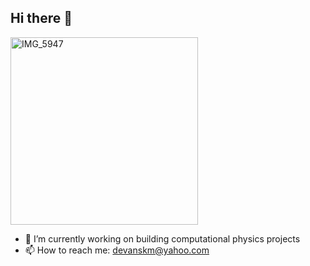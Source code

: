 ## Hi there 👋
<img src="https://github.com/user-attachments/assets/d3c57d56-8d76-48bf-8039-30d579c91a33" alt="IMG_5947" width="300">


- 🔭 I’m currently working on building computational physics projects
- 📫 How to reach me: devanskm@yahoo.com
<!--
**devtcu/devtcu** is a ✨ _special_ ✨ repository because its `README.md` (this file) appears on your GitHub profile.

Here are some ideas to get you started:

- 🔭 I’m currently working on building computational physics projects
- 🌱 I’m currently learning ...
- 👯 I’m looking to collaborate on ...
- 🤔 I’m looking for help with ...
- 💬 Ask me about ...
- 📫 How to reach me: devanskm@yahoo.com
- 😄 Pronouns: ...
- ⚡ Fun fact: ...
-->
